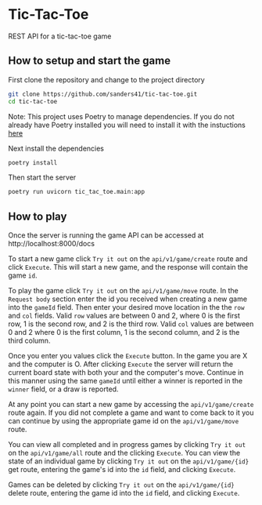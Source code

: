 # Tic-Tac-Toe

REST API for a tic-tac-toe game

## How to setup and start the game

First clone the repository and change to the project directory

```sh
git clone https://github.com/sanders41/tic-tac-toe.git
cd tic-tac-toe
```

Note: This project uses Poetry to manage dependencies. If you do not already have Poetry installed
you will need to install it with the instuctions [here](https://python-poetry.org/docs/master/#installing-with-the-official-installer)

Next install the dependencies

```sh
poetry install
```

Then start the server

```sh
poetry run uvicorn tic_tac_toe.main:app
```

## How to play

Once the server is running the game API can be accessed at http://localhost:8000/docs

To start a new game click `Try it out` on the `api/v1/game/create` route and click `Execute`. This
will start a new game, and the response will contain the game `id`.

To play the game click `Try it out` on the `api/v1/game/move` route. In the `Request body` section
enter the id you received when creating a new game into the `gameId` field. Then enter your desired
move location in the the `row` and `col` fields. Valid `row` values are between 0 and 2, where 0
is the first row, 1 is the second row, and 2 is the third row. Valid `col` values are between 0 and
2 where 0 is the first column, 1 is the second column, and 2 is the third column.

Once you enter you values click the `Execute` button. In the game you are X and the computer is
O. After clicking `Execute` the server will return the current board state with both your and the
computer's move. Continue in this manner using the same `gameId` until either a winner is reported
in the `winner` field, or a draw is reported.

At any point you can start a new game by accessing the `api/v1/game/create` route again. If you did
not complete a game and want to come back to it you can continue by using the appropriate game id on the
`api/v1/game/move` route.

You can view all completed and in progress games by clicking `Try it out` on the `api/v1/game/all`
route and the clicking `Execute`. You can view the state of an individual game by clicking
`Try it out` on the `api/v1/game/{id}` get route, entering the game's id into the `id` field, and clicking
`Execute`.

Games can be deleted by clicking `Try it out` on the `api/v1/game/{id}` delete route, entering the game
id into the `id` field, and clicking `Execute`.
